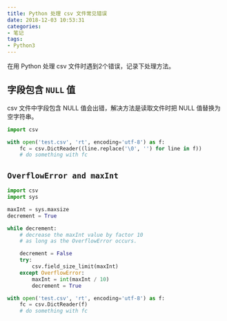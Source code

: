 ```yaml
---
title: Python 处理 csv 文件常见错误
date: 2018-12-03 10:53:31
categories:
- 笔记
tags:
- Python3
---
```


在用 Python 处理 csv 文件时遇到2个错误，记录下处理方法。

<!-- more -->

<!-- toc -->

## 字段包含 `NULL` 值

csv 文件中字段包含 NULL 值会出错，解决方法是读取文件时把 NULL 值替换为空字符串。

```python
import csv

with open('test.csv', 'rt', encoding='utf-8') as f:
    fc = csv.DictReader((line.replace('\0', '') for line in f))
    # do something with fc
```

## `OverflowError and maxInt`

```python
import csv
import sys

maxInt = sys.maxsize
decrement = True

while decrement:
    # decrease the maxInt value by factor 10
    # as long as the OverflowError occurs.

    decrement = False
    try:
        csv.field_size_limit(maxInt)
    except OverflowError:
        maxInt = int(maxInt / 10)
        decrement = True

with open('test.csv', 'rt', encoding='utf-8') as f:
    fc = csv.DictReader(f)
    # do something with fc

```
